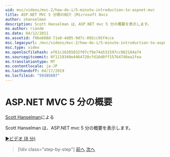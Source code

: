 ```yaml
---
uid: mvc/videos/mvc-2/how-do-i/5-minute-introduction-to-aspnet-mvc
title: ASP.NET MVC 5 分間の紹介 |Microsoft Docs
author: shanselman
description: Scott Hanselman は、ASP.NET mvc 5 分の概要を表示します。
ms.author: riande
ms.date: 04/12/2011
ms.assetid: f9be608d-71e8-4d85-9d7c-092cc95f4cce
msc.legacyurl: /mvc/videos/mvc-2/how-do-i/5-minute-introduction-to-aspnet-mvc
msc.type: video
ms.openlocfilehash: ef61c16265832f07cf9e74a531597cc962184a74
ms.sourcegitcommit: 0f1119340e4464720cfd16d0ff15764746ea1fea
ms.translationtype: MT
ms.contentlocale: ja-JP
ms.lasthandoff: 04/17/2019
ms.locfileid: "59385697"
---
```

# <a name="5-minute-introduction-to-aspnet-mvc"></a>ASP.NET MVC 5 分の概要

[Scott Hanselman](https://github.com/shanselman)による

Scott Hanselman は、ASP.NET mvc 5 分の概要を表示します。

[&#9654;ビデオ (8 分)](https://channel9.msdn.com/Blogs/ASP-NET-Site-Videos/5-minute-introduction-to-aspnet-mvc)

> [!div class="step-by-step"]
> [前へ](aspnet-mvc-2-render-action.md)
> [次へ](how-to-best-learn-asp-net-mvc.md)
